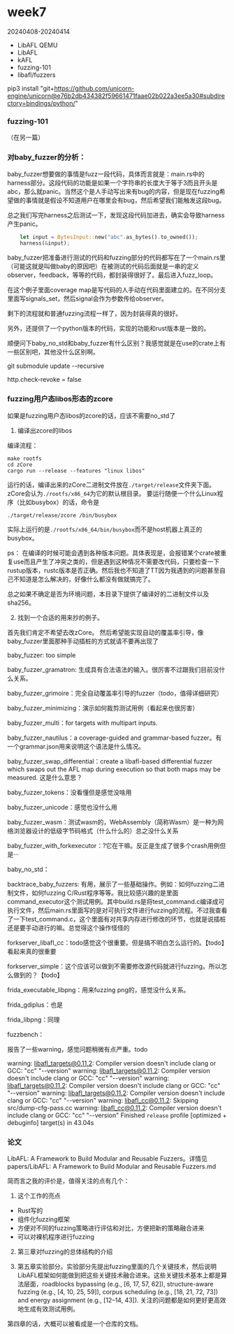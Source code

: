 # week7

20240408-20240414

- LibAFL QEMU
- LibAFL
- kAFL
- fuzzing-101
- libafl/fuzzers

pip3 install "git+https://github.com/unicorn-engine/unicorn@e76b2db434382f59661471faae02b022a3ee5a30#subdirectory=bindings/python/"

### fuzzing-101

（在另一篇）

### 对baby_fuzzer的分析：

baby_fuzzer想要做的事情是fuzz一段代码，具体而言就是：main.rs中的harness部分。这段代码的功能是如果一个字符串的长度大于等于3而且开头是abc，那么就panic。当然这个是人手动写出来有bug的内容，但是现在fuzzing希望做的事情就是假设不知道用户在哪里会有bug，然后希望我们能触发这段bug。

总之我们写完harness之后测试一下，发现这段代码加进去，确实会导致harness产生panic。

```rust
    let input = BytesInput::new("abc".as_bytes().to_owned());
    harness(&input);
```

baby_fuzzer把准备进行测试的代码和fuzzing部分的代码都写在了一个main.rs里（可能这就是叫做baby的原因吧）在被测试的代码后面就是一串的定义observer，feedback，等等的代码，都封装得很好了。最后进入fuzz_loop。

在这个例子里面coverage map是写代码的人手动在代码里面建立的。在不同分支里面写signals_set，然后signal会作为参数传给observer。

剩下的流程就和普通fuzzing流程一样了，因为封装得真的很好。

另外，还提供了一个python版本的代码，实现的功能和rust版本是一致的。


顺便问下baby_no_std和baby_fuzzer有什么区别？我感觉就是在use的crate上有一些区别吧，其他没什么区别啊。


git submodule update --recursive

http.check-revoke = false

### fuzzing用户态libos形态的zcore


如果是fuzzing用户态libos的zcore的话，应该不需要no_std了

1. 编译出zcore的libos

编译流程：

```
make rootfs
cd zCore
cargo run --release --features "linux libos"
```
运行的话，编译出来的zCore二进制文件放在`./target/release`文件夹下面。zCore会认为`./rootfs/x86_64`为它的默认根目录。
要运行随便一个什么Linux程序（比如busybox）的话，命令是
```
./target/release/zcore /bin/busybox
```
实际上运行的是`./rootfs/x86_64/bin/busybox`而不是host机器上真正的busybox。

ps：
在编译的时候可能会遇到各种版本问题。具体表现是，会报错某个crate被重复use而且产生了冲突之类的，但是遇到这种情况不需要改代码，只要检查一下rustup版本，rustc版本是否正确。然后我也不知道了TT因为我遇到的问题甚至自己不知道是怎么解决的，好像什么都没有做就搞完了。

总之如果不确定是否为环境问题，本目录下提供了编译好的二进制文件以及sha256。

2. 找到一个合适的用来抄的例子。

首先我们肯定不希望去改zCore。
然后希望能实现自动的覆盖率引导，像baby_fuzzer里面那种手动插桩的方式就请不要再出现了

baby_fuzzer: too simple

baby_fuzzer_gramatron: 生成具有合法语法的输入。很厉害不过跟我们目前没什么关系。

baby_fuzzer_grimoire：完全自动覆盖率引导的fuzzer（todo，值得详细研究）

baby_fuzzer_minimizing：演示如何裁剪测试用例（看起来也很厉害）

baby_fuzzer_multi：for targets with multipart inputs.

baby_fuzzer_nautilus：a coverage-guided and grammar-based fuzzer。有一个grammar.json用来说明这个语法是什么情况。

baby_fuzzer_swap_differential：create a libafl-based differential fuzzer which swaps out the AFL map during
execution so that both maps may be measured. 这是什么意思？

baby_fuzzer_tokens：没看懂但是感觉没啥用

baby_fuzzer_unicode：感觉也没什么用

baby_fuzzer_wasm：测试wasm的，WebAssembly（简称Wasm）是一种为网络浏览器设计的低级字节码格式（什么什么的）总之没什么关系

baby_fuzzer_with_forkexecutor：?它在干嘛。反正是生成了很多个crash用例但是···

baby_no_std：

backtrace_baby_fuzzers: 有用，展示了一些基础操作。例如：如何fuzzing二进制文件，如何fuzzing C/Rust程序等等。我比较感兴趣的是里面command_executor这个测试用例。其中build.rs是将test_command.c编译成可执行文件，然后main.rs里面写的是对可执行文件进行fuzzing的流程。不过我查看了一下test_command.c，这个里面有对共享内存进行修改的环节，也就是说插桩还是要手动进行的嘛。总觉得这个操作怪怪的

forkserver_libafl_cc：todo感觉这个很重要。但是搞不明白怎么运行的。【todo】看起来真的很重要

forkserver_simple：这个应该可以做到不需要修改源代码就进行fuzzing。所以怎么做到的？【todo】

frida_executable_libpng：用来fuzzing png的，感觉没什么关系。

frida_gdiplus：也是

frida_libpng：同理

fuzzbench：



报告了一些warning，感觉问题稍微有点严重。todo

warning: libafl_targets@0.11.2: Compiler version doesn't include clang or GCC: "cc" "--version"
warning: libafl_targets@0.11.2: Compiler version doesn't include clang or GCC: "cc" "--version"
warning: libafl_targets@0.11.2: Compiler version doesn't include clang or GCC: "cc" "--version"
warning: libafl_targets@0.11.2: Compiler version doesn't include clang or GCC: "cc" "--version"
warning: libafl_cc@0.11.2: Skipping src/dump-cfg-pass.cc
warning: libafl_cc@0.11.2: Compiler version doesn't include clang or GCC: "cc" "--version"
    Finished `release` profile [optimized + debuginfo] target(s) in 43.04s

### 论文

LibAFL: A Framework to Build Modular and Reusable Fuzzers。详情见papers/LibAFL: A Framework to Build Modular and Reusable Fuzzers.md

简而言之我的评价是，值得关注的点有几个：

1. 这个工作的亮点

+ Rust写的
+ 组件化fuzzing框架
+ 方便对不同的fuzzing策略进行评估和对比，方便把新的策略融合进来
+ 可以对裸机程序进行fuzzing

2. 第三章对fuzzing的总体结构的介绍

3. 第五章实验部分。实验部分先提出fuzzing里面的几个关键技术，然后说明LibAFL框架如何能做到把这些关键技术融合进来。这些关键技术基本上都是算法层面，roadblocks bypassing (e.g., [6, 17, 57, 62]), structure-aware fuzzing (e.g., [4, 10, 25, 59]), corpus scheduling (e.g., [18, 21, 72, 73]) and energy assignment (e.g., [12–14, 43]). 关注的问题都是如何更好更高效地生成有效测试用例。


第四章的话，大概可以被看成是一个仓库的文档。

